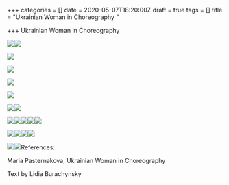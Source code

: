 +++
categories = []
date = 2020-05-07T18:20:00Z
draft = true
tags = []
title = "Ukrainian Woman in Choreography "

+++
Ukrainian Woman in Choreography

![](/uploads/screen-shot-2020-05-08-at-3-00-50-pm.png)![](/uploads/screen-shot-2020-05-08-at-2-49-59-pm.png)

![](/uploads/screen-shot-2020-05-08-at-2-50-10-pm.png)

![](/uploads/screen-shot-2020-05-08-at-2-50-17-pm.png)

![](/uploads/ukr-zhinka-v-khoreografii-dragged-7-1.jpg)

![](/uploads/ukr-zhinka-v-khoreografii-dragged-6-1.jpg)

![](/uploads/ukr-zhinka-v-khoreografii-dragged-13-1.jpg)![](/uploads/ukr-zhinka-v-khoreografii-dragged-4-1.jpg)

![](/uploads/ukr-zhinka-v-khoreografii-dragged-2-1.jpg)![](/uploads/ukr-zhinka-v-khoreografii-dragged-9-1.jpg)![](/uploads/ukr-zhinka-v-khoreografii-dragged-3-1.jpg)![](/uploads/ukr-zhinka-v-khoreografii-dragged-16-1.jpg)![](/uploads/ukr-zhinka-v-khoreografii-dragged-19-1.jpg)

![](/uploads/screen-shot-2020-05-08-at-3-03-28-pm.png)![](/uploads/screen-shot-2020-05-08-at-3-03-35-pm.png)![](/uploads/screen-shot-2020-05-08-at-3-03-42-pm.png)![](/uploads/screen-shot-2020-05-08-at-3-04-45-pm.png)

![](/uploads/screen-shot-2020-05-08-at-3-10-17-pm.png)![](/uploads/screen-shot-2020-05-08-at-3-10-32-pm.png)References:

Maria Pasternakova, Ukrainian Woman in Choreography

Text by Lidia Burachynsky